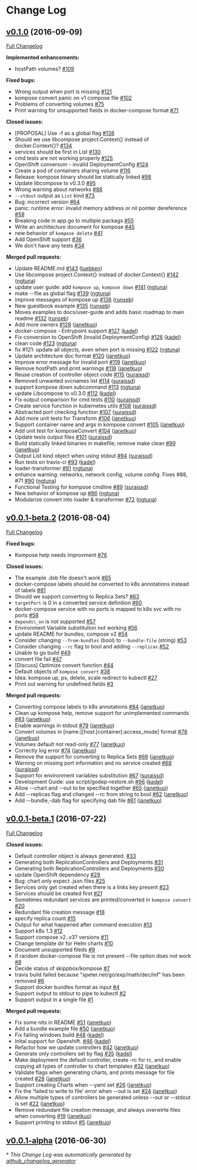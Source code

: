 # Change Log

## [v0.1.0](https://github.com/skippbox/kompose/tree/v0.1.0) (2016-09-09)
[Full Changelog](https://github.com/skippbox/kompose/compare/v0.0.1-beta.2...v0.1.0)

**Implemented enhancements:**

- hostPath volumes? [\#109](https://github.com/skippbox/kompose/issues/109)

**Fixed bugs:**

- Wrong output when port is missing [\#121](https://github.com/skippbox/kompose/issues/121)
- kompose convert panic on v1 compose file [\#102](https://github.com/skippbox/kompose/issues/102)
- Problems of converting volumes [\#75](https://github.com/skippbox/kompose/issues/75)
- Print warning for unsupported fields in docker-compose format   [\#71](https://github.com/skippbox/kompose/issues/71)

**Closed issues:**

- \[PROPOSAL\] Use -f as a global flag [\#138](https://github.com/skippbox/kompose/issues/138)
- Should we use libcompose project.Context{} instead of docker.Context{}? [\#134](https://github.com/skippbox/kompose/issues/134)
- services should be first in List  [\#130](https://github.com/skippbox/kompose/issues/130)
- cmd tests are not working properly [\#125](https://github.com/skippbox/kompose/issues/125)
- OpenShift conversoin - invalid DeploymentConfig [\#124](https://github.com/skippbox/kompose/issues/124)
- Create a pod of containers sharing volume [\#116](https://github.com/skippbox/kompose/issues/116)
- Release: kompose binary should be statically linked  [\#98](https://github.com/skippbox/kompose/issues/98)
- Update libcompose to v0.3.0 [\#95](https://github.com/skippbox/kompose/issues/95)
- Wrong warning about networks [\#88](https://github.com/skippbox/kompose/issues/88)
- `--stdout` output as `List` kind [\#73](https://github.com/skippbox/kompose/issues/73)
- Bug: incorrect version  [\#64](https://github.com/skippbox/kompose/issues/64)
- panic: runtime error: invalid memory address or nil pointer dereference [\#59](https://github.com/skippbox/kompose/issues/59)
- Breaking code in app.go to multiple packags [\#55](https://github.com/skippbox/kompose/issues/55)
- Write an architecture document for kompose [\#45](https://github.com/skippbox/kompose/issues/45)
- new behavior of `kompose delete` [\#41](https://github.com/skippbox/kompose/issues/41)
- Add OpenShift support [\#36](https://github.com/skippbox/kompose/issues/36)
- We don't have any tests [\#34](https://github.com/skippbox/kompose/issues/34)

**Merged pull requests:**

- Update README.md [\#143](https://github.com/skippbox/kompose/pull/143) ([luebken](https://github.com/luebken))
- Use libcompose project.Context{} instead of docker.Context{} [\#142](https://github.com/skippbox/kompose/pull/142) ([ngtuna](https://github.com/ngtuna))
- update user guide: add `kompose up`, `kompose down` [\#141](https://github.com/skippbox/kompose/pull/141) ([ngtuna](https://github.com/ngtuna))
- make --file as global flag [\#139](https://github.com/skippbox/kompose/pull/139) ([ngtuna](https://github.com/ngtuna))
- improve messages of kompose up [\#136](https://github.com/skippbox/kompose/pull/136) ([runseb](https://github.com/runseb))
- New guestbook example [\#135](https://github.com/skippbox/kompose/pull/135) ([runseb](https://github.com/runseb))
- Moves examples to docs/user-guide and adds basic roadmap to main readme [\#132](https://github.com/skippbox/kompose/pull/132) ([runseb](https://github.com/runseb))
- Add more owners [\#128](https://github.com/skippbox/kompose/pull/128) ([janetkuo](https://github.com/janetkuo))
- docker-compose - Entrypoint support [\#127](https://github.com/skippbox/kompose/pull/127) ([kadel](https://github.com/kadel))
- Fix conversion to OpenShift \(invalid DeploymentConfig\) [\#126](https://github.com/skippbox/kompose/pull/126) ([kadel](https://github.com/kadel))
- clean code [\#123](https://github.com/skippbox/kompose/pull/123) ([ngtuna](https://github.com/ngtuna))
- fix \#121: update all objects, even when port is missing [\#122](https://github.com/skippbox/kompose/pull/122) ([ngtuna](https://github.com/ngtuna))
- Update architecture doc format [\#120](https://github.com/skippbox/kompose/pull/120) ([janetkuo](https://github.com/janetkuo))
- Improve error message for invalid port [\#119](https://github.com/skippbox/kompose/pull/119) ([janetkuo](https://github.com/janetkuo))
- Remove hostPath and print warnings [\#118](https://github.com/skippbox/kompose/pull/118) ([janetkuo](https://github.com/janetkuo))
- Reuse creation of controller object code [\#115](https://github.com/skippbox/kompose/pull/115) ([surajssd](https://github.com/surajssd))
- Removed unwanted svcnames list [\#114](https://github.com/skippbox/kompose/pull/114) ([surajssd](https://github.com/surajssd))
- support kompose down subcommand [\#113](https://github.com/skippbox/kompose/pull/113) ([ngtuna](https://github.com/ngtuna))
- update Libcompose to v0.3.0 [\#112](https://github.com/skippbox/kompose/pull/112) ([kadel](https://github.com/kadel))
- Fix output comparison for cmd tests [\#110](https://github.com/skippbox/kompose/pull/110) ([surajssd](https://github.com/surajssd))
- Create service function in kubernetes utils [\#108](https://github.com/skippbox/kompose/pull/108) ([surajssd](https://github.com/surajssd))
- Abstracted port checking function [\#107](https://github.com/skippbox/kompose/pull/107) ([surajssd](https://github.com/surajssd))
- Add more unit tests for Transform [\#106](https://github.com/skippbox/kompose/pull/106) ([janetkuo](https://github.com/janetkuo))
- Support container name and args in kompose convert [\#105](https://github.com/skippbox/kompose/pull/105) ([janetkuo](https://github.com/janetkuo))
- Add unit test for komposeConvert [\#104](https://github.com/skippbox/kompose/pull/104) ([janetkuo](https://github.com/janetkuo))
- Update tests output files [\#101](https://github.com/skippbox/kompose/pull/101) ([surajssd](https://github.com/surajssd))
- Build statically linked binaries in makefile; remove make clean [\#99](https://github.com/skippbox/kompose/pull/99) ([janetkuo](https://github.com/janetkuo))
- Output List kind object when using stdout [\#94](https://github.com/skippbox/kompose/pull/94) ([surajssd](https://github.com/surajssd))
- Run tests on travis-ci [\#93](https://github.com/skippbox/kompose/pull/93) ([kadel](https://github.com/kadel))
- loader-transformer [\#91](https://github.com/skippbox/kompose/pull/91) ([ngtuna](https://github.com/ngtuna))
- enhance warning: networks, network config, volume config. Fixes \#88, \#71 [\#90](https://github.com/skippbox/kompose/pull/90) ([ngtuna](https://github.com/ngtuna))
- Functional Testing for kompose cmdline [\#89](https://github.com/skippbox/kompose/pull/89) ([surajssd](https://github.com/surajssd))
- New behavior of kompose up [\#86](https://github.com/skippbox/kompose/pull/86) ([ngtuna](https://github.com/ngtuna))
- Modularize convert into loader & transformer [\#72](https://github.com/skippbox/kompose/pull/72) ([ngtuna](https://github.com/ngtuna))

## [v0.0.1-beta.2](https://github.com/skippbox/kompose/tree/v0.0.1-beta.2) (2016-08-04)
[Full Changelog](https://github.com/skippbox/kompose/compare/v0.0.1-beta.1...v0.0.1-beta.2)

**Fixed bugs:**

- Kompose help needs improvment [\#76](https://github.com/skippbox/kompose/issues/76)

**Closed issues:**

- The example .dsb file doesn't work  [\#85](https://github.com/skippbox/kompose/issues/85)
- docker-compose labels should be converted to k8s annotations instead of labels  [\#81](https://github.com/skippbox/kompose/issues/81)
- Should we support converting to Replica Sets? [\#63](https://github.com/skippbox/kompose/issues/63)
- `targetPort` is 0 in a converted service definition [\#60](https://github.com/skippbox/kompose/issues/60)
- docker-compose service with no ports is mapped to k8s svc with no ports [\#58](https://github.com/skippbox/kompose/issues/58)
- `depends\_on` is not supported [\#57](https://github.com/skippbox/kompose/issues/57)
- Environment Variable substitution not working [\#56](https://github.com/skippbox/kompose/issues/56)
- update README for bundles, compose v2 [\#54](https://github.com/skippbox/kompose/issues/54)
- Consider changing `--from-bundles` \(bool\) to `--bundle-file` \(string\) [\#53](https://github.com/skippbox/kompose/issues/53)
- Consider changing `--rc` flag to bool and adding `--replicas` [\#52](https://github.com/skippbox/kompose/issues/52)
- Unable to go build  [\#49](https://github.com/skippbox/kompose/issues/49)
- convert file fail [\#47](https://github.com/skippbox/kompose/issues/47)
- \[Discuss\] Optimize convert function [\#44](https://github.com/skippbox/kompose/issues/44)
- Default objects of `kompose convert` [\#38](https://github.com/skippbox/kompose/issues/38)
- Idea: kompose up, ps, delete, scale redirect to kubectl  [\#27](https://github.com/skippbox/kompose/issues/27)
- Print out warning for undefined fields [\#3](https://github.com/skippbox/kompose/issues/3)

**Merged pull requests:**

- Converting compose labels to k8s annotations [\#84](https://github.com/skippbox/kompose/pull/84) ([janetkuo](https://github.com/janetkuo))
- Clean up kompose help, remove support for unimplemented commands [\#83](https://github.com/skippbox/kompose/pull/83) ([janetkuo](https://github.com/janetkuo))
- Enable warnings in stdout [\#79](https://github.com/skippbox/kompose/pull/79) ([janetkuo](https://github.com/janetkuo))
- Convert volumes in \[name:\]\[host:\]container\[:access\_mode\] format [\#78](https://github.com/skippbox/kompose/pull/78) ([janetkuo](https://github.com/janetkuo))
- Volumes default not read-only [\#77](https://github.com/skippbox/kompose/pull/77) ([janetkuo](https://github.com/janetkuo))
- Correctly log error [\#74](https://github.com/skippbox/kompose/pull/74) ([janetkuo](https://github.com/janetkuo))
- Remove the support for converting to Replica Sets [\#69](https://github.com/skippbox/kompose/pull/69) ([janetkuo](https://github.com/janetkuo))
- Warning on missing port information and no service created [\#68](https://github.com/skippbox/kompose/pull/68) ([surajssd](https://github.com/surajssd))
- Support for environment variables substitution [\#67](https://github.com/skippbox/kompose/pull/67) ([surajssd](https://github.com/surajssd))
- Development Guide: use script/godep-restore.sh [\#66](https://github.com/skippbox/kompose/pull/66) ([kadel](https://github.com/kadel))
- Allow --chart and --out to be specified together [\#65](https://github.com/skippbox/kompose/pull/65) ([janetkuo](https://github.com/janetkuo))
- Add --replicas flag and changed --rc from string to bool [\#62](https://github.com/skippbox/kompose/pull/62) ([janetkuo](https://github.com/janetkuo))
- Add --bundle,-dab flag for specifying dab file [\#61](https://github.com/skippbox/kompose/pull/61) ([janetkuo](https://github.com/janetkuo))

## [v0.0.1-beta.1](https://github.com/skippbox/kompose/tree/v0.0.1-beta.1) (2016-07-22)
[Full Changelog](https://github.com/skippbox/kompose/compare/v0.0.1-alpha...v0.0.1-beta.1)

**Closed issues:**

- Default controller object is always generated. [\#33](https://github.com/skippbox/kompose/issues/33)
- Generating both ReplicationControllers and Deployments [\#31](https://github.com/skippbox/kompose/issues/31)
- Generating both ReplicationControllers and Deployments [\#30](https://github.com/skippbox/kompose/issues/30)
- update OpenShift dependency  [\#29](https://github.com/skippbox/kompose/issues/29)
- Bug: chart only expect .json files  [\#25](https://github.com/skippbox/kompose/issues/25)
- Services only get created when there is a links key present [\#23](https://github.com/skippbox/kompose/issues/23)
- Services should be created first [\#21](https://github.com/skippbox/kompose/issues/21)
- Sometimes redundant services are printed/converted in `kompose convert` [\#20](https://github.com/skippbox/kompose/issues/20)
- Redundant file creation message [\#18](https://github.com/skippbox/kompose/issues/18)
- specify replica count [\#15](https://github.com/skippbox/kompose/issues/15)
- Output for what happened after command execution [\#13](https://github.com/skippbox/kompose/issues/13)
- Support k8s 1.3 [\#12](https://github.com/skippbox/kompose/issues/12)
- Support compose v2..v3? versions [\#11](https://github.com/skippbox/kompose/issues/11)
- Change template dir for Helm charts [\#10](https://github.com/skippbox/kompose/issues/10)
- Document unsupported fileds [\#9](https://github.com/skippbox/kompose/issues/9)
- if random docker-compose file is not present --file option does not work [\#8](https://github.com/skippbox/kompose/issues/8)
- Decide status of skippbox/kompose [\#7](https://github.com/skippbox/kompose/issues/7)
- travis build failed because "speter.net/go/exp/math/dec/inf" has been removed [\#6](https://github.com/skippbox/kompose/issues/6)
- Support docker bundles format as input [\#4](https://github.com/skippbox/kompose/issues/4)
- Support output to stdout to pipe to kubectl [\#2](https://github.com/skippbox/kompose/issues/2)
- Support output in a single file [\#1](https://github.com/skippbox/kompose/issues/1)

**Merged pull requests:**

- Fix some nits in README [\#51](https://github.com/skippbox/kompose/pull/51) ([janetkuo](https://github.com/janetkuo))
- Add a bundle example file [\#50](https://github.com/skippbox/kompose/pull/50) ([janetkuo](https://github.com/janetkuo))
- Fix failing windows build [\#48](https://github.com/skippbox/kompose/pull/48) ([kadel](https://github.com/kadel))
- Inital support for Openshift. [\#46](https://github.com/skippbox/kompose/pull/46) ([kadel](https://github.com/kadel))
- Refactor how we update controllers [\#42](https://github.com/skippbox/kompose/pull/42) ([janetkuo](https://github.com/janetkuo))
- Generate only controllers set by flag [\#35](https://github.com/skippbox/kompose/pull/35) ([kadel](https://github.com/kadel))
- Make deployment the default controller, create -rc for rc, and enable copying all types of controller to chart templates [\#32](https://github.com/skippbox/kompose/pull/32) ([janetkuo](https://github.com/janetkuo))
- Validate flags when generating charts, and prints message for file created [\#28](https://github.com/skippbox/kompose/pull/28) ([janetkuo](https://github.com/janetkuo))
- Support creating Charts when --yaml set [\#26](https://github.com/skippbox/kompose/pull/26) ([janetkuo](https://github.com/janetkuo))
- Fix the 'failed to write to file' error when --out is set [\#24](https://github.com/skippbox/kompose/pull/24) ([janetkuo](https://github.com/janetkuo))
- Allow multiple types of controllers be generated unless --out or --stdout is set [\#22](https://github.com/skippbox/kompose/pull/22) ([janetkuo](https://github.com/janetkuo))
- Remove redundant file creation message, and always overwirte files when converting [\#19](https://github.com/skippbox/kompose/pull/19) ([janetkuo](https://github.com/janetkuo))
- Support printing to stdout [\#5](https://github.com/skippbox/kompose/pull/5) ([janetkuo](https://github.com/janetkuo))

## [v0.0.1-alpha](https://github.com/skippbox/kompose/tree/v0.0.1-alpha) (2016-06-30)


\* *This Change Log was automatically generated by [github_changelog_generator](https://github.com/skywinder/Github-Changelog-Generator)*